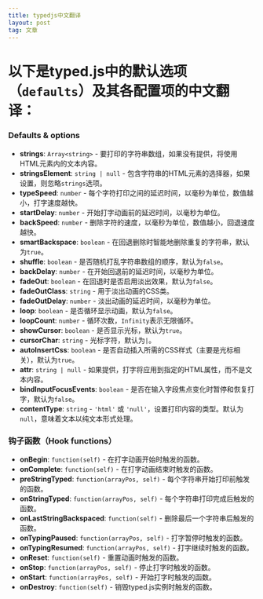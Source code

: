 ```yaml
---
title: typedjs中文翻译
layout: post
tag: 文章
---
```

# 以下是typed.js中的默认选项（`defaults`）及其各配置项的中文翻译：

### Defaults & options

- **strings**: `Array<string>` - 要打印的字符串数组，如果没有提供，将使用HTML元素内的文本内容。
- **stringsElement**: `string | null` - 包含字符串的HTML元素的选择器，如果设置，则忽略`strings`选项。
- **typeSpeed**: `number` - 每个字符打印之间的延迟时间，以毫秒为单位，数值越小，打字速度越快。
- **startDelay**: `number` - 开始打字动画前的延迟时间，以毫秒为单位。
- **backSpeed**: `number` - 删除字符的速度，以毫秒为单位，数值越小，回退速度越快。
- **smartBackspace**: `boolean` - 在回退删除时智能地删除重复的字符串，默认为`true`。
- **shuffle**: `boolean` - 是否随机打乱字符串数组的顺序，默认为`false`。
- **backDelay**: `number` - 在开始回退前的延迟时间，以毫秒为单位。
- **fadeOut**: `boolean` - 在回退时是否启用淡出效果，默认为`false`。
- **fadeOutClass**: `string` - 用于淡出动画的CSS类。
- **fadeOutDelay**: `number` - 淡出动画的延迟时间，以毫秒为单位。
- **loop**: `boolean` - 是否循环显示动画，默认为`false`。
- **loopCount**: `number` - 循环次数，`Infinity`表示无限循环。
- **showCursor**: `boolean` - 是否显示光标，默认为`true`。
- **cursorChar**: `string` - 光标字符，默认为`|`。
- **autoInsertCss**: `boolean` - 是否自动插入所需的CSS样式（主要是光标相关），默认为`true`。
- **attr**: `string | null` - 如果提供，打字将应用到指定的HTML属性，而不是文本内容。
- **bindInputFocusEvents**: `boolean` - 是否在输入字段焦点变化时暂停和恢复打字，默认为`false`。
- **contentType**: `string` - `'html'` 或 `'null'`，设置打印内容的类型。默认为`null`，意味着文本以纯文本形式处理。

### 钩子函数（Hook functions）

- **onBegin**: `function(self)` - 在打字动画开始时触发的函数。
- **onComplete**: `function(self)` - 在打字动画结束时触发的函数。
- **preStringTyped**: `function(arrayPos, self)` - 每个字符串开始打印前触发的函数。
- **onStringTyped**: `function(arrayPos, self)` - 每个字符串打印完成后触发的函数。
- **onLastStringBackspaced**: `function(self)` - 删除最后一个字符串后触发的函数。
- **onTypingPaused**: `function(arrayPos, self)` - 打字暂停时触发的函数。
- **onTypingResumed**: `function(arrayPos, self)` - 打字继续时触发的函数。
- **onReset**: `function(self)` - 重置动画时触发的函数。
- **onStop**: `function(arrayPos, self)` - 停止打字时触发的函数。
- **onStart**: `function(arrayPos, self)` - 开始打字时触发的函数。
- **onDestroy**: `function(self)` - 销毁typed.js实例时触发的函数。
